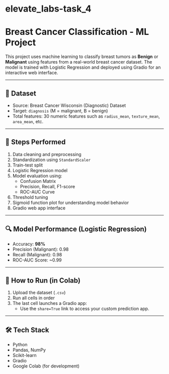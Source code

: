 # elevate_labs-task_4
# Breast Cancer Classification - ML Project

This project uses machine learning to classify breast tumors as **Benign** or **Malignant** using features from a real-world breast cancer dataset. The model is trained with Logistic Regression and deployed using Gradio for an interactive web interface.

---

## 🧠 Dataset
- Source: Breast Cancer Wisconsin (Diagnostic) Dataset
- Target: `diagnosis` (M = malignant, B = benign)
- Total features: 30 numeric features such as `radius_mean`, `texture_mean`, `area_mean`, etc.

---

## 📌 Steps Performed

1. Data cleaning and preprocessing
2. Standardization using `StandardScaler`
3. Train-test split
4. Logistic Regression model
5. Model evaluation using:
   - Confusion Matrix
   - Precision, Recall, F1-score
   - ROC-AUC Curve
6. Threshold tuning
7. Sigmoid function plot for understanding model behavior
8. Gradio web app interface

---

## 🔍 Model Performance (Logistic Regression)

- Accuracy: **98%**
- Precision (Malignant): 0.98
- Recall (Malignant): 0.98
- ROC-AUC Score: ~0.99

---

## 🚀 How to Run (in Colab)

1. Upload the dataset (`.csv`)
2. Run all cells in order
3. The last cell launches a Gradio app:
   - Use the `share=True` link to access your custom prediction app.

---

## 🛠 Tech Stack

- Python
- Pandas, NumPy
- Scikit-learn
- Gradio
- Google Colab (for development)



